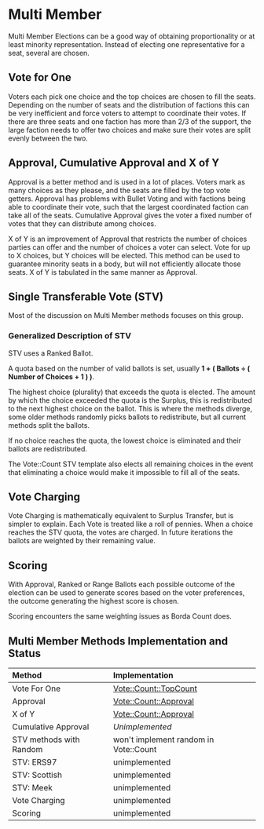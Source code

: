 # Multi Member

Multi Member Elections can be a good way of obtaining proportionality or at least minority representation. Instead of electing one representative for a seat, several are chosen.

## Vote for One

Voters each pick one choice and the top choices are chosen to fill the seats. Depending on the number of seats and the distribution of factions this can be very inefficient and force voters to attempt to coordinate their votes. If there are three seats and one faction has more than 2/3 of the support, the large faction needs to offer two choices and make sure their votes are split evenly between the two.

## Approval, Cumulative Approval and X of Y

Approval is a better method and is used in a lot of places. Voters mark as many choices as they please, and the seats are filled by the top vote getters. Approval has problems with Bullet Voting and with factions being able to coordinate their vote, such that the largest coordinated faction can take all of the seats. Cumulative Approval gives the voter a fixed number of votes that they can distribute among choices.

X of Y is an improvement of Approval that restricts the number of choices parties can offer and the number of choices a voter can select. Vote for up to X choices, but Y choices will be elected. This method can be used to guarantee minority seats in a body, but will not efficiently allocate those seats. X of Y is tabulated in the same manner as Approval.

## Single Transferable Vote (STV)

Most of the discussion on Multi Member methods focuses on this group.

### Generalized Description of STV

STV uses a Ranked Ballot.

A quota based on the number of valid ballots is set, usually __1 + ( Ballots ÷ ( Number of Choices + 1 ) )__.

The highest choice (plurality) that exceeds the quota is elected. The amount by which the choice exceeded the quota is the Surplus, this is redistributed to the next highest choice on the ballot. This is where the methods diverge, some older methods randomly picks ballots to redistribute, but all current methods split the ballots.

If no choice reaches the quota, the lowest choice is eliminated and their ballots are redistributed.

The Vote::Count STV template also elects all remaining choices in the event that eliminating a choice would make it impossible to fill all of the seats.

## Vote Charging

Vote Charging is mathematically equivalent to Surplus Transfer, but is simpler to explain. Each Vote is treated like a roll of pennies. When a choice reaches the STV quota, the votes are charged. In future iterations the ballots are weighted by their remaining value.



## Scoring

With Approval, Ranked or Range Ballots each possible outcome of the election can be used to generate scores based on the voter preferences, the outcome generating the highest score is chosen.

Scoring encounters the same weighting issues as Borda Count does.

## Multi Member Methods Implementation and Status

| Method | Implementation |
|:------------- |:-----|
| Vote For One | [Vote::Count::TopCount](https://metacpan.org/pod/Vote::Count::TopCount) |
| Approval | [Vote::Count::Approval](https://metacpan.org/pod/Vote::Count::Approval) |
| X of Y | [Vote::Count::Approval](https://metacpan.org/pod/Vote::Count::Approval) |
| Cumulative Approval | *Unimplemented* |
| STV methods with Random | won't implement random in Vote::Count |
| STV: ERS97 | unimplemented |
| STV: Scottish | unimplemented |
| STV: Meek | unimplemented |
| Vote Charging | unimplemented |
| Scoring | unimplemented |
